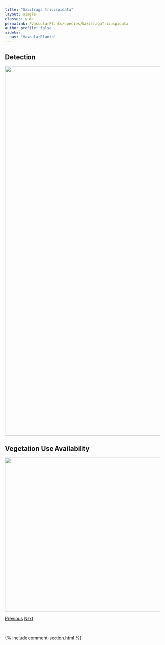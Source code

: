 ```yaml
---
title: "Saxifraga tricuspidata"
layout: single
classes: wide
permalink: /VascularPlants/species/SaxifragaTricuspidata
author_profile: false
sidebar:
  nav: "VascularPlants"
---
```


<h2>Detection</h2>

<a href="https://drive.google.com/uc?export=view&id=1-j1UNFogla6w8lOI-loFz6jJZ_NaYy1C">
<img src="https://drive.google.com/uc?export=view&id=1-j1UNFogla6w8lOI-loFz6jJZ_NaYy1C" height = "1200" width = "800">
</a>


<h2>Vegetation Use Availability</h2>

<a href="https://drive.google.com/uc?export=view&id=11LytkAWDBSLQQhh9ImUcpMiMqK6FcW1P">
<img src="https://drive.google.com/uc?export=view&id=11LytkAWDBSLQQhh9ImUcpMiMqK6FcW1P" height = "500" width = "1000">
</a>


<a href="/DevelopmentWebsite/VascularPlants/species/SaxifragaOppositifolia" class="pagination--pager" title="Saxifraga oppositifolia">Previous</a> <a href="/DevelopmentWebsite/VascularPlants/species/SceptridiumMultifidum" class="pagination--pager" title="Sceptridium multifidum">Next</a>

<p>&nbsp;</p>

{% include comment-section.html %}
